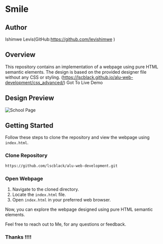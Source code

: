 # Smile

## Author
 Ishimwe Levis(GitHub:https://github.com/levishimwe )

## Overview
This repository contains an implementation of a webpage using pure HTML semantic elements. The design is based on the provided designer file without any CSS or styling.
(https://lscblack.github.io/alu-web-development/css_advanced/) Got To Live Demo

## Design Preview
![School Page](https://user-images.githubusercontent.com/67793634/192224177-3a136d6d-9c94-426a-8bda-370f44123684.png)

## Getting Started
Follow these steps to clone the repository and view the webpage using `index.html`.

### Clone Repository
```bash
https://github.com/lscblack/alu-web-development.git
```

### Open Webpage
1. Navigate to the cloned directory.
2. Locate the `index.html` file.
3. Open `index.html` in your preferred web browser.

Now, you can explore the webpage designed using pure HTML semantic elements.

Feel free to reach out to Me, for any questions or feedback.

### Thanks !!!!